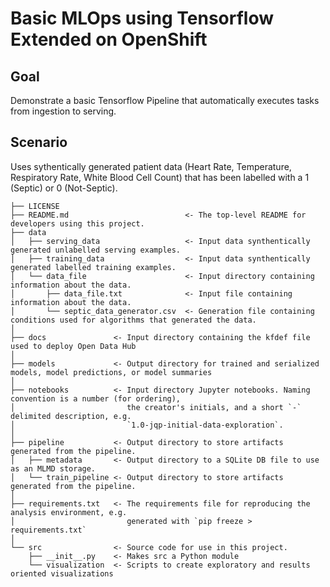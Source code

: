 # Basic MLOps using Tensorflow Extended on OpenShift

## Goal
Demonstrate a basic Tensorflow Pipeline that automatically executes tasks from ingestion to serving. 

## Scenario
Uses sythentically generated patient data (Heart Rate, Temperature, Respiratory Rate, White Blood Cell Count) that has been labelled with a 1 (Septic) or 0 (Not-Septic).

```commandline
├── LICENSE
├── README.md                          <- The top-level README for developers using this project.
├── data
│   ├── serving_data                   <- Input data synthentically generated unlabelled serving examples.
│   ├── training_data                  <- Input data synthentically generated labelled training examples.
│   └── data_file                      <- Input directory containing information about the data.
│       ├── data_file.txt              <- Input file containing information about the data.
│       └── septic_data_generator.csv  <- Generation file containing conditions used for algorithms that generated the data.
│
├── docs               <- Input directory containing the kfdef file used to deploy Open Data Hub
│
├── models             <- Output directory for trained and serialized models, model predictions, or model summaries
│
├── notebooks          <- Input directory Jupyter notebooks. Naming convention is a number (for ordering),
│                         the creator's initials, and a short `-` delimited description, e.g.
│                         `1.0-jqp-initial-data-exploration`.
│
├── pipeline           <- Output directory to store artifacts generated from the pipeline.
│   ├── metadata       <- Output directory to a SQLite DB file to use as an MLMD storage.
│   └── train_pipeline <- Output directory to store artifacts generated from the pipeline.
│
├── requirements.txt   <- The requirements file for reproducing the analysis environment, e.g.
│                         generated with `pip freeze > requirements.txt`
│
└── src                <- Source code for use in this project.
    ├── __init__.py    <- Makes src a Python module
    └── visualization  <- Scripts to create exploratory and results oriented visualizations
```